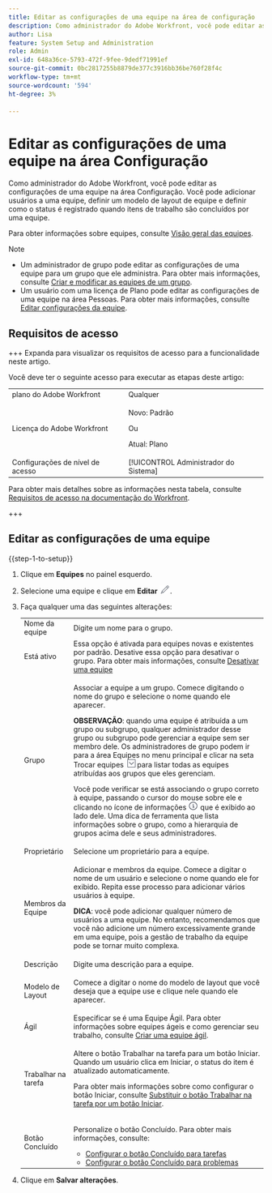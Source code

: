 ```yaml
---
title: Editar as configurações de uma equipe na área de configuração
description: Como administrador do Adobe Workfront, você pode editar as configurações de uma equipe na área Configuração. Você pode adicionar usuários a uma equipe, definir um modelo de layout de equipe e definir como o status é registrado quando itens de trabalho são concluídos por uma equipe.
author: Lisa
feature: System Setup and Administration
role: Admin
exl-id: 648a36ce-5793-472f-9fee-9dedf71991ef
source-git-commit: 0bc2817255b8879de377c3916bb36be760f28f4c
workflow-type: tm+mt
source-wordcount: '594'
ht-degree: 3%

---
```


# Editar as configurações de uma equipe na área Configuração

Como administrador do Adobe Workfront, você pode editar as configurações de uma equipe na área Configuração. Você pode adicionar usuários a uma equipe, definir um modelo de layout de equipe e definir como o status é registrado quando itens de trabalho são concluídos por uma equipe.

Para obter informações sobre equipes, consulte [Visão geral das equipes](../../../people-teams-and-groups/create-and-manage-teams/teams-overview.md).

>[!NOTE]
>
>* Um administrador de grupo pode editar as configurações de uma equipe para um grupo que ele administra. Para obter mais informações, consulte [Criar e modificar as equipes de um grupo](../../../administration-and-setup/manage-groups/work-with-group-objects/create-and-modify-a-groups-teams.md).
>* Um usuário com uma licença de Plano pode editar as configurações de uma equipe na área Pessoas. Para obter mais informações, consulte [Editar configurações da equipe](../../../people-teams-and-groups/create-and-manage-teams/edit-team-settings.md).
>

## Requisitos de acesso

+++ Expanda para visualizar os requisitos de acesso para a funcionalidade neste artigo.

Você deve ter o seguinte acesso para executar as etapas deste artigo:

<table style="table-layout:auto"> 
 <col> 
 <col> 
 <tbody> 
  <tr> 
   <td role="rowheader">plano do Adobe Workfront</td> 
   <td>Qualquer</td> 
  </tr> 
  <tr> 
  <tr> 
   <td role="rowheader">Licença do Adobe Workfront</td> 
   <td><p>Novo: Padrão</p>
       <p>Ou</p>
       <p>Atual: Plano</p></td>
  </tr> 
  </tr> 
  <tr> 
   <td role="rowheader">Configurações de nível de acesso</td> 
   <td>[!UICONTROL Administrador do Sistema]</td>
  </tr> 
 </tbody> 
</table>

Para obter mais detalhes sobre as informações nesta tabela, consulte [Requisitos de acesso na documentação do Workfront](/help/quicksilver/administration-and-setup/add-users/access-levels-and-object-permissions/access-level-requirements-in-documentation.md).

+++

## Editar as configurações de uma equipe

{{step-1-to-setup}}

1. Clique em **Equipes** no painel esquerdo.
1. Selecione uma equipe e clique em **Editar** ![](assets/edit-icon.png).

1. Faça qualquer uma das seguintes alterações:

   <table style="table-layout:auto"> 
    <col> 
    <col> 
    <tbody> 
     <tr> 
      <td role="rowheader">Nome da equipe</td> 
      <td>Digite um nome para o grupo.</td> 
     </tr>
      <tr data-mc-conditions="QuicksilverOrClassic.Draft mode"> 
       <td role="rowheader">Está ativo </td> 
       <td>Essa opção é ativada para equipes novas e existentes por padrão. Desative essa opção para desativar o grupo. Para obter mais informações, consulte <a href="../../../people-teams-and-groups/create-and-manage-teams/deactivate-a-team.md" class="MCXref xref">Desativar uma equipe</a> </td> 
      </tr>
     <tr> 
      <td role="rowheader">Grupo</td> 
      <td> <p>Associar a equipe a um grupo. Comece digitando o nome do grupo e selecione o nome quando ele aparecer.</p> <p><b>OBSERVAÇÃO</b>: quando uma equipe é atribuída a um grupo ou subgrupo, qualquer administrador desse grupo ou subgrupo pode gerenciar a equipe sem ser membro dele. Os administradores de grupo podem ir para a área Equipes no menu principal e clicar na seta Trocar equipes <img src="assets/switch-team-icon.png" alt="Ícone Trocar equipe"> para listar todas as equipes atribuídas aos grupos que eles gerenciam.</p> <p>Você pode verificar se está associando o grupo correto à equipe, passando o cursor do mouse sobre ele e clicando no ícone de informações <img src="assets/info-icon.png"> que é exibido ao lado dele. Uma dica de ferramenta que lista informações sobre o grupo, como a hierarquia de grupos acima dele e seus administradores.</p> </td> 
     </tr> 
     <tr> 
      <td role="rowheader">Proprietário</td> 
      <td>Selecione um proprietário para a equipe.</td> 
     </tr> 
     <tr> 
      <td role="rowheader">Membros da Equipe</td> 
      <td> <p>Adicionar e membros da equipe. Comece a digitar o nome de um usuário e selecione o nome quando ele for exibido. Repita esse processo para adicionar vários usuários à equipe.</p> 
      <p><b>DICA</b>: você pode adicionar qualquer número de usuários a uma equipe. No entanto, recomendamos que você não adicione um número excessivamente grande em uma equipe, pois a gestão de trabalho da equipe pode se tornar muito complexa.</p> </td> 
     </tr> 
     <tr> 
      <td role="rowheader">Descrição</td> 
      <td>Digite uma descrição para a equipe.</td> 
     </tr> 
     <tr> 
      <td role="rowheader">Modelo de Layout</td> 
      <td> <p>Comece a digitar o nome do modelo de layout que você deseja que a equipe use e clique nele quando ele aparecer.</p> </td> 
     </tr> 
     <tr> 
      <td role="rowheader">Ágil</td> 
      <td>Especificar se é uma Equipe Ágil. Para obter informações sobre equipes ágeis e como gerenciar seu trabalho, consulte <a href="../../../agile/get-started-with-agile-in-workfront/create-an-agile-team.md" class="MCXref xref">Criar uma equipe ágil</a>.</td> 
     </tr> 
     <tr data-mc-conditions=""> 
      <td role="rowheader">Trabalhar na tarefa</td> 
      <td> <p>Altere o botão Trabalhar na tarefa para um botão Iniciar. Quando um usuário clica em Iniciar, o status do item é atualizado automaticamente.</p> <p>Para obter mais informações sobre como configurar o botão Iniciar, consulte <a href="../../../people-teams-and-groups/create-and-manage-teams/work-on-it-button-to-start-button.md" class="MCXref xref">Substituir o botão Trabalhar na tarefa por um botão Iniciar</a>.</p> </td> 
     </tr> 
     <tr> 
      <td role="rowheader">Botão Concluído</td> 
      <td> <p>Personalize o botão Concluído. Para obter mais informações, consulte:</p> 
       <ul> 
        <li><a href="../../../people-teams-and-groups/create-and-manage-teams/configure-the-done-button-for-tasks.md" class="MCXref xref">Configurar o botão Concluído para tarefas</a> </li> 
        <li><a href="../../../people-teams-and-groups/create-and-manage-teams/configure-the-done-button-for-issues.md" class="MCXref xref">Configurar o botão Concluído para problemas</a> </li> 
       </ul> </td> 
     </tr> 
    </tbody> 
   </table>

1. Clique em **Salvar alterações**.
